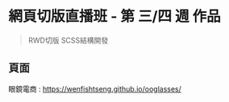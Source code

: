 # 網頁切版直播班 - 第 三/四 週 作品

> RWD切版
> SCSS結構開發

## 頁面

眼鏡電商 : https://wenfishtseng.github.io/ooglasses/
